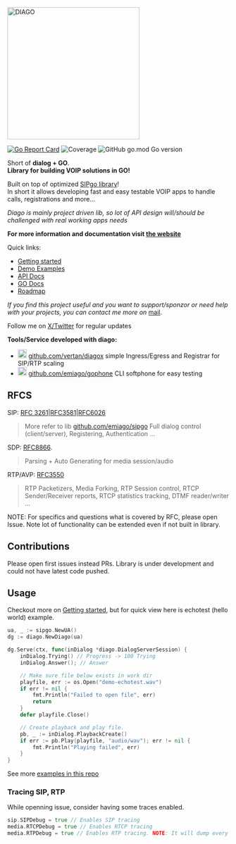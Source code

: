 <img src="icons/diago-text.png" width="300" alt="DIAGO">

[![Go Report Card](https://goreportcard.com/badge/github.com/vertan/diago)](https://goreportcard.com/report/github.com/vertan/diago)
![Coverage](https://img.shields.io/badge/coverage-61.1%25-blue)
![GitHub go.mod Go version](https://img.shields.io/github/go-mod/go-version/emiago/diago)

Short of **dialog + GO**.  
**Library for building VOIP solutions in GO!**

Built on top of optimized [SIPgo library](<(https://emiago.github.io/diago)>)!  
In short it allows developing fast and easy testable VOIP apps to handle calls, registrations and more...

_Diago is mainly project driven lib, so lot of API design will/should be challenged with real working apps needs_

**For more information and documentation visit [the website](https://emiago.github.io/diago/docs)**

Quick links:

- [Getting started](https://emiago.github.io/diago/docs/getting_started/)
- [Demo Examples](https://emiago.github.io/diago/docs/examples/)
- [API Docs](https://emiago.github.io/diago/docs/api_docs/)
- [GO Docs](https://pkg.go.dev/github.com/vertan/diago)
- [Roadmap](https://emiago.github.io/diago/docs/#core-roadmap)

_If you find this project useful and you want to support/sponzor or need help with your projects, you can contact me more on_
[mail](mailto:emirfreelance91@gmail.com).

Follow me on [X/Twitter](https://twitter.com/emiago123) for regular updates

**Tools/Service developed with diago:**

- <img width="20" src="https://github.com/vertan/diagox/raw/main/images/diagox-icon-blue.png"> [github.com/vertan/diagox](https://github.com/vertan/diagox) simple Ingress/Egress and Registrar for SIP/RTP scaling
- <img width="20" src="https://github.com/emiago/gophone/raw/main/images/g2.png"> [github.com/emiago/gophone](https://github.com/emiago/gophone) CLI softphone for easy testing

## RFCS

SIP: [RFC 3261](https://datatracker.ietf.org/doc/html/rfc3261)|[RFC3581](https://datatracker.ietf.org/doc/html/rfc3581)|[RFC6026](https://datatracker.ietf.org/doc/html/rfc6026)

> More refer to lib [github.com/emiago/sipgo](https://github.com/emiago/sipgo)
> Full dialog control (client/server), Registering, Authentication ...

SDP: [RFC8866](https://datatracker.ietf.org/doc/html/rfc8866).

> Parsing + Auto Generating for media session/audio

RTP/AVP:
[RFC3550](https://datatracker.ietf.org/doc/html/rfc3550)

> RTP Packetizers, Media Forking, RTP Session control, RTCP Sender/Receiver reports, RTCP statistics tracking, DTMF reader/writer ...

NOTE: For specifics and questions what is covered by RFC, please open Issue. Note lot of functionality can be extended even if not built in library.

## Contributions

Please open first issues instead PRs. Library is under development and could not have latest code pushed.

## Usage

Checkout more on [Getting started](https://emiago.github.io/diago/docs/getting_started/), but for quick view here is echotest (hello world) example.

```go
ua, _ := sipgo.NewUA()
dg := diago.NewDiago(ua)

dg.Serve(ctx, func(inDialog *diago.DialogServerSession) {
	inDialog.Trying() // Progress -> 100 Trying
	inDialog.Answer(); // Answer

	// Make sure file below exists in work dir
	playfile, err := os.Open("demo-echotest.wav")
	if err != nil {
		fmt.Println("Failed to open file", err)
		return
	}
	defer playfile.Close()

	// Create playback and play file.
	pb, _ := inDialog.PlaybackCreate()
	if err := pb.Play(playfile, "audio/wav"); err != nil {
		fmt.Println("Playing failed", err)
	}
}
```

See more [examples in this repo](/examples)

### Tracing SIP, RTP

While openning issue, consider having some traces enabled.

```go
sip.SIPDebug = true // Enables SIP tracing
media.RTCPDebug = true // Enables RTCP tracing
media.RTPDebug = true // Enables RTP tracing. NOTE: It will dump every RTP Packet
```
